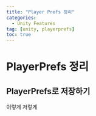 ```yaml
---
title: "Player Prefs 정리"
categories:
  - Unity Features
tag: [unity, playerprefs]
toc: true
---
```


# PlayerPrefs 정리

## PlayerPrefs로 저장하기

이렇게 저렇게
